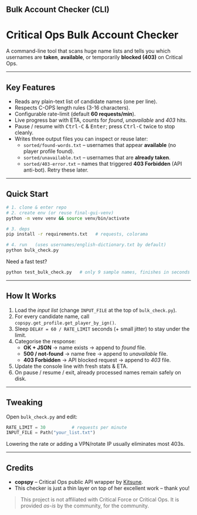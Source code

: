 ## Bulk Account Checker (CLI)

# Critical Ops Bulk Account Checker

A command-line tool that scans huge name lists and tells you which usernames are **taken**, **available**, or temporarily **blocked (403)** on Critical Ops.

---

## Key Features

* Reads any plain-text list of candidate names (one per line).
* Respects C-OPS length rules (3-16 characters).
* Configurable rate-limit (default **60 requests/min**).
* Live progress bar with ETA, counts for *found*, *unavailable* and *403* hits.
* Pause / resume with <kbd>Ctrl-C</kbd> & <kbd>Enter</kbd>; press <kbd>Ctrl-C</kbd> twice to stop cleanly.
* Writes three output files you can inspect or reuse later:
  * `sorted/found-words.txt`     – usernames that appear **available** (no player profile found).
  * `sorted/unavailable.txt`     – usernames that are **already taken**.
  * `sorted/403-error.txt`       – names that triggered **403 Forbidden** (API anti-bot).  Retry these later.

---

## Quick Start

```bash
# 1. clone & enter repo
# 2. create env (or reuse final-gui-venv)
python -m venv venv && source venv/bin/activate

# 3. deps
pip install -r requirements.txt   # requests, colorama

# 4. run   (uses usernames/english-dictionary.txt by default)
python bulk_check.py
```

Need a fast test?
```bash
python test_bulk_check.py   # only 9 sample names, finishes in seconds
```

---

## How It Works

1. Load the *input list* (change `INPUT_FILE` at the top of `bulk_check.py`).
2. For every candidate name, call `copspy.get_profile.get_player_by_ign()`.
3. Sleep `DELAY = 60 / RATE_LIMIT` seconds (+ small jitter) to stay under the limit.
4. Categorise the response:
   * **OK + JSON**   → name exists → append to *found* file.
   * **500 / not-found**   → name free → append to *unavailable* file.
   * **403 Forbidden**   → API blocked request → append to *403* file.
5. Update the console line with fresh stats & ETA.
6. On pause / resume / exit, already processed names remain safely on disk.

---

## Tweaking

Open `bulk_check.py` and edit:
```python
RATE_LIMIT = 30          # requests per minute
INPUT_FILE = Path("your_list.txt")
```

Lowering the rate or adding a VPN/rotate IP usually eliminates most 403s.

---

## Credits
* **copspy** – Critical Ops public API wrapper by [Kitsune](https://github.com/Kitsune-San).
* This checker is just a thin layer on top of her excellent work – thank you!

> This project is not affiliated with Critical Force or Critical Ops.  It is provided *as-is* by the community, for the community.
